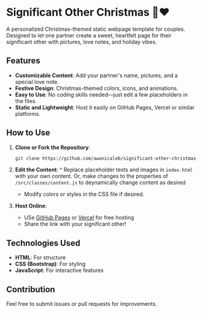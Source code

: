 # Significant Other Christmas 🎄❤️
A personalized Christmas-themed static webpage template for couples. Designed to let one partner create a sweet, heartfelt page for their significant other with pictures, love notes, and holiday vibes.

## Features
* **Customizable Content**: Add your partner's name, pictures, and a special love note.
* **Festive Design**: Christmas-themed colors, icons, and animations.
* **Easy to Use**: No coding skills needed—just edit a few placeholders in the files.
* **Static and Lightweight**: Host it easily on GitHub Pages, Vercel or similar platforms.

## How to Use
1. **Clone or Fork the Repository**:
   ```bash
   git clone https://github.com/awanicaleb/significant-other-christmas.git

2. **Edit the Content**:
   ^ Replace placeholder texts and images in `index.html` with your own content. Or, make changes to the properties of `/src/classes/content.js` to deynamically change content as desired
   * Modify colors or styles in the CSS file if desired.

3. **Host Online**:
   * USe [GitHub Pages](https://pages.github.com/) or [Vercel](https://vercel.com/) for free hosting
   * Share the link with your significant other!

## Technologies Used
* **HTML**: For structure
* **CSS (Bootstrap)**: For styling
* **JavaScript**: For interactive features

## Contribution
Feel free to submit issues or pull requests for improvements.
